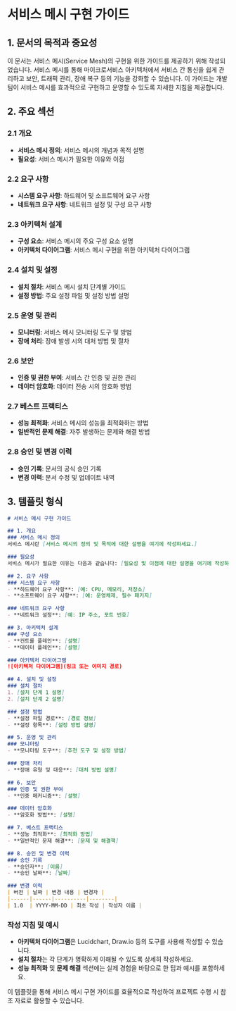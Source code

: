 # 서비스 메시 구현 가이드

## 1. 문서의 목적과 중요성
이 문서는 서비스 메시(Service Mesh)의 구현을 위한 가이드를 제공하기 위해 작성되었습니다. 서비스 메시를 통해 마이크로서비스 아키텍처에서 서비스 간 통신을 쉽게 관리하고 보안, 트래픽 관리, 장애 복구 등의 기능을 강화할 수 있습니다. 이 가이드는 개발팀이 서비스 메시를 효과적으로 구현하고 운영할 수 있도록 자세한 지침을 제공합니다.

## 2. 주요 섹션

### 2.1 개요
- **서비스 메시 정의**: 서비스 메시의 개념과 목적 설명
- **필요성**: 서비스 메시가 필요한 이유와 이점

### 2.2 요구 사항
- **시스템 요구 사항**: 하드웨어 및 소프트웨어 요구 사항
- **네트워크 요구 사항**: 네트워크 설정 및 구성 요구 사항

### 2.3 아키텍처 설계
- **구성 요소**: 서비스 메시의 주요 구성 요소 설명
- **아키텍처 다이어그램**: 서비스 메시 구현을 위한 아키텍처 다이어그램

### 2.4 설치 및 설정
- **설치 절차**: 서비스 메시 설치 단계별 가이드
- **설정 방법**: 주요 설정 파일 및 설정 방법 설명

### 2.5 운영 및 관리
- **모니터링**: 서비스 메시 모니터링 도구 및 방법
- **장애 처리**: 장애 발생 시의 대처 방법 및 절차

### 2.6 보안
- **인증 및 권한 부여**: 서비스 간 인증 및 권한 관리
- **데이터 암호화**: 데이터 전송 시의 암호화 방법

### 2.7 베스트 프랙티스
- **성능 최적화**: 서비스 메시의 성능을 최적화하는 방법
- **일반적인 문제 해결**: 자주 발생하는 문제와 해결 방법

### 2.8 승인 및 변경 이력
- **승인 기록**: 문서의 공식 승인 기록
- **변경 이력**: 문서 수정 및 업데이트 내역

## 3. 템플릿 형식

```markdown
# 서비스 메시 구현 가이드

## 1. 개요
### 서비스 메시 정의
서비스 메시란 [서비스 메시의 정의 및 목적에 대한 설명을 여기에 작성하세요.]

### 필요성
서비스 메시가 필요한 이유는 다음과 같습니다: [필요성 및 이점에 대한 설명을 여기에 작성하세요.]

## 2. 요구 사항
### 시스템 요구 사항
- **하드웨어 요구 사항**: [예: CPU, 메모리, 저장소]
- **소프트웨어 요구 사항**: [예: 운영체제, 필수 패키지]

### 네트워크 요구 사항
- **네트워크 설정**: [예: IP 주소, 포트 번호]

## 3. 아키텍처 설계
### 구성 요소
- **컨트롤 플레인**: [설명]
- **데이터 플레인**: [설명]

### 아키텍처 다이어그램
![아키텍처 다이어그램](링크 또는 이미지 경로)

## 4. 설치 및 설정
### 설치 절차
1. [설치 단계 1 설명]
2. [설치 단계 2 설명]

### 설정 방법
- **설정 파일 경로**: [경로 정보]
- **설정 항목**: [설정 방법 설명]

## 5. 운영 및 관리
### 모니터링
- **모니터링 도구**: [추천 도구 및 설정 방법]

### 장애 처리
- **장애 유형 및 대응**: [대처 방법 설명]

## 6. 보안
### 인증 및 권한 부여
- **인증 메커니즘**: [설명]

### 데이터 암호화
- **암호화 방법**: [설명]

## 7. 베스트 프랙티스
- **성능 최적화**: [최적화 방법]
- **일반적인 문제 해결**: [문제 및 해결책]

## 8. 승인 및 변경 이력
### 승인 기록
- **승인자**: [이름]
- **승인 날짜**: [날짜]

### 변경 이력
| 버전 | 날짜 | 변경 내용 | 변경자 |
|------|------|----------|--------|
| 1.0  | YYYY-MM-DD | 최초 작성 | 작성자 이름 |
```

### 작성 지침 및 예시
- **아키텍처 다이어그램**은 Lucidchart, Draw.io 등의 도구를 사용해 작성할 수 있습니다.
- **설치 절차**는 각 단계가 명확하게 이해될 수 있도록 상세히 작성하세요.
- **성능 최적화** 및 **문제 해결** 섹션에는 실제 경험을 바탕으로 한 팁과 예시를 포함하세요.

이 템플릿을 통해 서비스 메시 구현 가이드를 효율적으로 작성하여 프로젝트 수행 시 참조 자료로 활용할 수 있습니다.